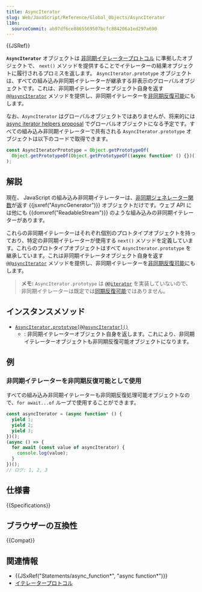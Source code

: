 ```yaml
---
title: AsyncIterator
slug: Web/JavaScript/Reference/Global_Objects/AsyncIterator
l10n:
  sourceCommit: ab97df6ce8865569507bcfc884206a1ed297a690
---
```


{{JSRef}}

**`AsyncIterator`** オブジェクトは [非同期イテレータープロトコル](/ja/docs/Web/JavaScript/Reference/Iteration_protocols#非同期イテレーターと非同期反復可能プロトコル) に準拠したオブジェクトで、 `next()` メソッドを提供することでイテレーターの結果オブジェクトに履行されるプロミスを返します。 `AsyncIterator.prototype` オブジェクトは、すべての組み込み非同期イテレーターが継承する非表示のグローバルオブジェクトです。これは、非同期イテレーターオブジェクト自身を返す [`@@asyncIterator`](/ja/docs/Web/JavaScript/Reference/Global_Objects/AsyncIterator/@@asyncIterator) メソッドを提供し、非同期イテレーターを[非同期反復可能](/ja/docs/Web/JavaScript/Reference/Iteration_protocols#非同期イテレーターと非同期反復可能プロトコル)にもします。

なお、`AsyncIterator` はグローバルオブジェクトではありませんが、将来的には [async iterator helpers proposal](https://github.com/tc39/proposal-async-iterator-helpers) でグローバルオブジェクトになる予定です。すべての組み込み非同期イテレーターで共有される `AsyncIterator.prototype` オブジェクトは以下のコードで取得できます。

```js
const AsyncIteratorPrototype = Object.getPrototypeOf(
  Object.getPrototypeOf(Object.getPrototypeOf((async function* () {})())),
);
```

## 解説

現在、 JavaScript の組み込み非同期イテレーターは、[非同期ジェネレーター関数](/ja/docs/Web/JavaScript/Reference/Statements/async_function*)が返す {{jsxref("AsyncGenerator")}} オブジェクトだけです。ウェブ API には他にも {{domxref("ReadableStream")}} のような組み込みの非同期イテレーターがあります。

これらの非同期イテレーターはそれぞれ個別のプロトタイプオブジェクトを持っており、特定の非同期イテレーターが使用する `next()` メソッドを定義しています。これらのプロトタイプオブジェクトはすべて `AsyncIterator.prototype` を継承しています。これは非同期イテレータオブジェクト自身を返す [`@@asyncIterator`](/ja/docs/Web/JavaScript/Reference/Global_Objects/Symbol/asyncIterator) メソッドを提供し、非同期イテレーターを[非同期反復可能](/ja/docs/Web/JavaScript/Reference/Iteration_protocols#非同期イテレーターと非同期反復可能プロトコル)にもします。

> **メモ:** `AsyncIterator.prototype` は [`@@iterator`](/ja/docs/Web/JavaScript/Reference/Global_Objects/Symbol/iterator) を実装していないので、非同期イテレーターは既定では[同期反復可能](/ja/docs/Web/JavaScript/Reference/Iteration_protocols#反復可能プロトコル)ではありません。

## インスタンスメソッド

- [`AsyncIterator.prototype[@@asyncIterator]()`](/ja/docs/Web/JavaScript/Reference/Global_Objects/AsyncIterator/@@asyncIterator)
  - : 非同期イテレーターオブジェクト自身を返します。これにより、非同期イテレーターオブジェクトも非同期反復可能オブジェクトになります。

## 例

### 非同期イテレーターを非同期反復可能として使用

すべての組み込み非同期イテレーターも非同期反復処理可能オブジェクトなので、`for await...of` ループで使用することができます。

```js
const asyncIterator = (async function* () {
  yield 1;
  yield 2;
  yield 3;
})();
(async () => {
  for await (const value of asyncIterator) {
    console.log(value);
  }
})();
// ログ: 1, 2, 3
```

## 仕様書

{{Specifications}}

## ブラウザーの互換性

{{Compat}}

## 関連情報

- {{JSxRef("Statements/async_function*", "async function*")}}
- [イテレータープロトコル](/ja/docs/Web/JavaScript/Reference/Iteration_protocols)
